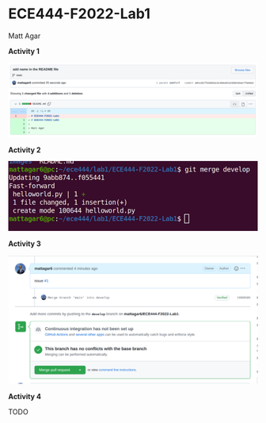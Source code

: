 # ECE444-F2022-Lab1

Matt Agar

**Activity 1**

![alt text](images/add_name_commit.png)

**Activity 2**

![alt text](images/merge_develop_helloworld.png)

**Activity 3**

![alt text](images/merge_pr_activity_3.png)

**Activity 4**

TODO


